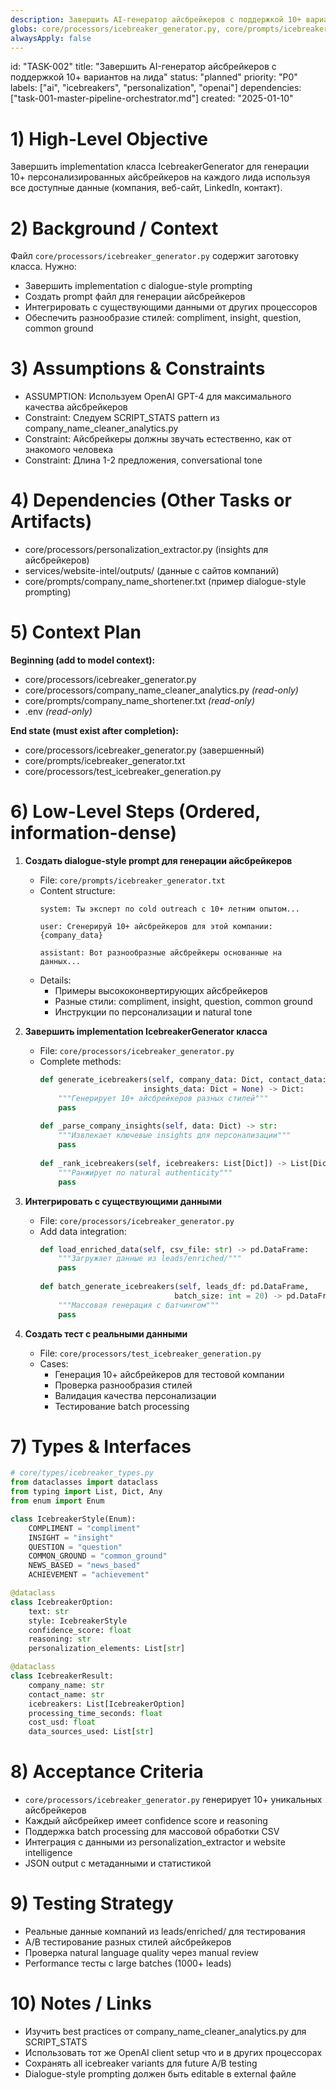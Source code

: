 ```yaml
---
description: Завершить AI-генератор айсбрейкеров с поддержкой 10+ вариантов
globs: core/processors/icebreaker_generator.py, core/prompts/icebreaker_generator.txt
alwaysApply: false
---
```


id: "TASK-002"
title: "Завершить AI-генератор айсбрейкеров с поддержкой 10+ вариантов на лида"
status: "planned"
priority: "P0"
labels: ["ai", "icebreakers", "personalization", "openai"]
dependencies: ["task-001-master-pipeline-orchestrator.md"]
created: "2025-01-10"

# 1) High-Level Objective

Завершить implementation класса IcebreakerGenerator для генерации 10+ персонализированных айсбрейкеров на каждого лида используя все доступные данные (компания, веб-сайт, LinkedIn, контакт).

# 2) Background / Context

Файл `core/processors/icebreaker_generator.py` содержит заготовку класса. Нужно:
- Завершить implementation с dialogue-style prompting
- Создать prompt файл для генерации айсбрейкеров  
- Интегрировать с существующими данными от других процессоров
- Обеспечить разнообразие стилей: compliment, insight, question, common ground

# 3) Assumptions & Constraints

- ASSUMPTION: Используем OpenAI GPT-4 для максимального качества айсбрейкеров
- Constraint: Следуем SCRIPT_STATS pattern из company_name_cleaner_analytics.py
- Constraint: Айсбрейкеры должны звучать естественно, как от знакомого человека
- Constraint: Длина 1-2 предложения, conversational tone

# 4) Dependencies (Other Tasks or Artifacts)

- core/processors/personalization_extractor.py (insights для айсбрейкеров)
- services/website-intel/outputs/ (данные с сайтов компаний)
- core/prompts/company_name_shortener.txt (пример dialogue-style prompting)

# 5) Context Plan

**Beginning (add to model context):**

- core/processors/icebreaker_generator.py
- core/processors/company_name_cleaner_analytics.py _(read-only)_
- core/prompts/company_name_shortener.txt _(read-only)_
- .env _(read-only)_

**End state (must exist after completion):**

- core/processors/icebreaker_generator.py (завершенный)
- core/prompts/icebreaker_generator.txt
- core/processors/test_icebreaker_generation.py

# 6) Low-Level Steps (Ordered, information-dense)

1. **Создать dialogue-style prompt для генерации айсбрейкеров**

   - File: `core/prompts/icebreaker_generator.txt`
   - Content structure:
     ```
     system: Ты эксперт по cold outreach с 10+ летним опытом...
     
     user: Сгенерируй 10+ айсбрейкеров для этой компании:
     {company_data}
     
     assistant: Вот разнообразные айсбрейкеры основанные на данных...
     ```
   - Details:
     - Примеры высококонвертирующих айсбрейкеров
     - Разные стили: compliment, insight, question, common ground
     - Инструкции по персонализации и natural tone

2. **Завершить implementation IcebreakerGenerator класса**

   - File: `core/processors/icebreaker_generator.py`
   - Complete methods:
     ```python
     def generate_icebreakers(self, company_data: Dict, contact_data: Dict, 
                            insights_data: Dict = None) -> Dict:
         """Генерирует 10+ айсбрейкеров разных стилей"""
         pass
         
     def _parse_company_insights(self, data: Dict) -> str:
         """Извлекает ключевые insights для персонализации"""
         pass
         
     def _rank_icebreakers(self, icebreakers: List[Dict]) -> List[Dict]:
         """Ранжирует по natural authenticity"""
         pass
     ```

3. **Интегрировать с существующими данными**

   - File: `core/processors/icebreaker_generator.py`
   - Add data integration:
     ```python
     def load_enriched_data(self, csv_file: str) -> pd.DataFrame:
         """Загружает данные из leads/enriched/"""
         pass
         
     def batch_generate_icebreakers(self, leads_df: pd.DataFrame, 
                                   batch_size: int = 20) -> pd.DataFrame:
         """Массовая генерация с батчингом"""
         pass
     ```

4. **Создать тест с реальными данными**
   - File: `core/processors/test_icebreaker_generation.py`
   - Cases:
     - Генерация 10+ айсбрейкеров для тестовой компании
     - Проверка разнообразия стилей
     - Валидация качества персонализации
     - Тестирование batch processing

# 7) Types & Interfaces

```python
# core/types/icebreaker_types.py
from dataclasses import dataclass
from typing import List, Dict, Any
from enum import Enum

class IcebreakerStyle(Enum):
    COMPLIMENT = "compliment"
    INSIGHT = "insight" 
    QUESTION = "question"
    COMMON_GROUND = "common_ground"
    NEWS_BASED = "news_based"
    ACHIEVEMENT = "achievement"

@dataclass
class IcebreakerOption:
    text: str
    style: IcebreakerStyle
    confidence_score: float
    reasoning: str
    personalization_elements: List[str]

@dataclass
class IcebreakerResult:
    company_name: str
    contact_name: str
    icebreakers: List[IcebreakerOption]
    processing_time_seconds: float
    cost_usd: float
    data_sources_used: List[str]
```

# 8) Acceptance Criteria

- `core/processors/icebreaker_generator.py` генерирует 10+ уникальных айсбрейкеров
- Каждый айсбрейкер имеет confidence score и reasoning
- Поддержка batch processing для массовой обработки CSV
- Интеграция с данными из personalization_extractor и website intelligence
- JSON output с метаданными и статистикой

# 9) Testing Strategy

- Реальные данные компаний из leads/enriched/ для тестирования
- A/B тестирование разных стилей айсбрейкеров
- Проверка natural language quality через manual review
- Performance тесты с large batches (1000+ leads)

# 10) Notes / Links

- Изучить best practices от company_name_cleaner_analytics.py для SCRIPT_STATS
- Использовать тот же OpenAI client setup что и в других процессорах
- Сохранять all icebreaker variants для future A/B testing
- Dialogue-style prompting должен быть editable в external файле